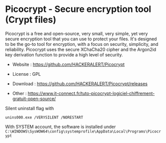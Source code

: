 # Picocrypt - Secure encryption tool (Crypt files)

Picocrypt is a free and open-source, very small, very simple, yet very secure encryption tool that you can use to protect your files.
It's designed to be the go-to tool for encryption, with a focus on security, simplicity, and reliability.
Picocrypt uses the secure XChaCha20 cipher and the Argon2id key derivation function to provide a high level of security.

* Website : https://github.com/HACKERALERT/Picocrypt
* License : GPL

* Download : https://github.com/HACKERALERT/Picocrypt/releases

* Other : https://www.it-connect.fr/tuto-picocrypt-logiciel-chiffrement-gratuit-open-source/

Silent uninstall flag with
```
unins000.exe /VERYSILENT /NORESTART
```

With SYSTEM account, the software is installed under `C:\WINDOWS\SysWOW64\config\systemprofile\AppData\Local\Programs\Picocrypt`
